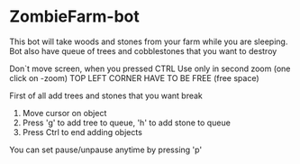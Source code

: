 # ZombieFarm-bot

This bot will take woods and stones from your farm while you are sleeping.
Bot also have queue of trees and cobblestones that you want to destroy


Don`t move screen, when you pressed CTRL
Use only in second zoom (one click on -zoom)
TOP LEFT CORNER HAVE TO BE FREE (free space)

First of all add trees and stones that you want break
1) Move cursor on object
2) Press 'g' to add tree to queue, 'h' to add stone to queue
3) Press Ctrl to end adding objects
    
You can set pause/unpause anytime by pressing 'p'

